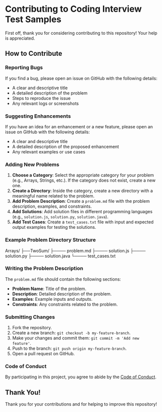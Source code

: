 # Contributing to Coding Interview Test Samples

First off, thank you for considering contributing to this repository! Your help is appreciated.

## How to Contribute

### Reporting Bugs

If you find a bug, please open an issue on GitHub with the following details:
- A clear and descriptive title
- A detailed description of the problem
- Steps to reproduce the issue
- Any relevant logs or screenshots

### Suggesting Enhancements

If you have an idea for an enhancement or a new feature, please open an issue on GitHub with the following details:
- A clear and descriptive title
- A detailed description of the proposed enhancement
- Any relevant examples or use cases

### Adding New Problems

1. **Choose a Category**: Select the appropriate category for your problem (e.g., Arrays, Strings, etc.). If the category does not exist, create a new one.
2. **Create a Directory**: Inside the category, create a new directory with a meaningful name related to the problem.
3. **Add Problem Description**: Create a `problem.md` file with the problem description, examples, and constraints.
4. **Add Solutions**: Add solution files in different programming languages (e.g., `solution.js`, `solution.py`, `solution.java`).
5. **Add Test Cases**: Create a `test_cases.txt` file with input and expected output examples for testing the solutions.

### Example Problem Directory Structure

Arrays/
├──TwoSum/
├──── problem.md
├──── solution.js
├──── solution.py
├──── solution.java
└──── test_cases.txt


### Writing the Problem Description

The `problem.md` file should contain the following sections:
- **Problem Name**: Title of the problem.
- **Description**: Detailed description of the problem.
- **Examples**: Example inputs and outputs.
- **Constraints**: Any constraints related to the problem.

### Submitting Changes

1. Fork the repository.
2. Create a new branch: `git checkout -b my-feature-branch`.
3. Make your changes and commit them: `git commit -m 'Add new feature'`.
4. Push to the branch: `git push origin my-feature-branch`.
5. Open a pull request on GitHub.

### Code of Conduct

By participating in this project, you agree to abide by the [Code of Conduct](CODE_OF_CONDUCT.md).

## Thank You!

Thank you for your contributions and for helping to improve this repository!
